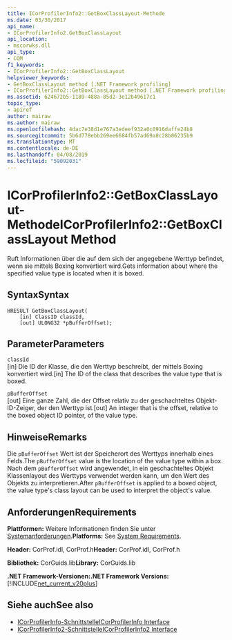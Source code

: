 ```yaml
---
title: ICorProfilerInfo2::GetBoxClassLayout-Methode
ms.date: 03/30/2017
api_name:
- ICorProfilerInfo2.GetBoxClassLayout
api_location:
- mscorwks.dll
api_type:
- COM
f1_keywords:
- ICorProfilerInfo2::GetBoxClassLayout
helpviewer_keywords:
- GetBoxClassLayout method [.NET Framework profiling]
- ICorProfilerInfo2::GetBoxClassLayout method [.NET Framework profiling]
ms.assetid: 624672b5-1189-488a-85d2-3e12b49617c1
topic_type:
- apiref
author: mairaw
ms.author: mairaw
ms.openlocfilehash: 4dac7e38d1e767a3edeef932a0c0916daffe24b8
ms.sourcegitcommit: 5b6d778ebb269ee6684fb57ad69a8c28b06235b9
ms.translationtype: MT
ms.contentlocale: de-DE
ms.lasthandoff: 04/08/2019
ms.locfileid: "59092031"
---
```

# <a name="icorprofilerinfo2getboxclasslayout-method"></a><span data-ttu-id="d34e6-102">ICorProfilerInfo2::GetBoxClassLayout-Methode</span><span class="sxs-lookup"><span data-stu-id="d34e6-102">ICorProfilerInfo2::GetBoxClassLayout Method</span></span>
<span data-ttu-id="d34e6-103">Ruft Informationen über die auf dem sich der angegebene Werttyp befindet, wenn sie mittels Boxing konvertiert wird.</span><span class="sxs-lookup"><span data-stu-id="d34e6-103">Gets information about where the specified value type is located when it is boxed.</span></span>  
  
## <a name="syntax"></a><span data-ttu-id="d34e6-104">Syntax</span><span class="sxs-lookup"><span data-stu-id="d34e6-104">Syntax</span></span>  
  
```  
HRESULT GetBoxClassLayout(  
    [in] ClassID classId,  
    [out] ULONG32 *pBufferOffset);  
```  
  
## <a name="parameters"></a><span data-ttu-id="d34e6-105">Parameter</span><span class="sxs-lookup"><span data-stu-id="d34e6-105">Parameters</span></span>  
 `classId`  
 <span data-ttu-id="d34e6-106">[in] Die ID der Klasse, die den Werttyp beschreibt, der mittels Boxing konvertiert wird.</span><span class="sxs-lookup"><span data-stu-id="d34e6-106">[in] The ID of the class that describes the value type that is boxed.</span></span>  
  
 `pBufferOffset`  
 <span data-ttu-id="d34e6-107">[out] Eine ganze Zahl, die der Offset relativ zu der geschachteltes Objekt-ID-Zeiger, der den Werttyp ist.</span><span class="sxs-lookup"><span data-stu-id="d34e6-107">[out] An integer that is the offset, relative to the boxed object ID pointer, of the value type.</span></span>  
  
## <a name="remarks"></a><span data-ttu-id="d34e6-108">Hinweise</span><span class="sxs-lookup"><span data-stu-id="d34e6-108">Remarks</span></span>  
 <span data-ttu-id="d34e6-109">Die `pBufferOffset` Wert ist der Speicherort des Werttyps innerhalb eines Felds.</span><span class="sxs-lookup"><span data-stu-id="d34e6-109">The `pBufferOffset` value is the location of the value type within a box.</span></span> <span data-ttu-id="d34e6-110">Nach dem `pBufferOffset` wird angewendet, in ein geschachteltes Objekt Klassenlayout des Werttyps verwendet werden kann, um den Wert des Objekts zu interpretieren.</span><span class="sxs-lookup"><span data-stu-id="d34e6-110">After `pBufferOffset` is applied to a boxed object, the value type's class layout can be used to interpret the object's value.</span></span>  
  
## <a name="requirements"></a><span data-ttu-id="d34e6-111">Anforderungen</span><span class="sxs-lookup"><span data-stu-id="d34e6-111">Requirements</span></span>  
 <span data-ttu-id="d34e6-112">**Plattformen:** Weitere Informationen finden Sie unter [Systemanforderungen](../../../../docs/framework/get-started/system-requirements.md).</span><span class="sxs-lookup"><span data-stu-id="d34e6-112">**Platforms:** See [System Requirements](../../../../docs/framework/get-started/system-requirements.md).</span></span>  
  
 <span data-ttu-id="d34e6-113">**Header:** CorProf.idl, CorProf.h</span><span class="sxs-lookup"><span data-stu-id="d34e6-113">**Header:** CorProf.idl, CorProf.h</span></span>  
  
 <span data-ttu-id="d34e6-114">**Bibliothek:** CorGuids.lib</span><span class="sxs-lookup"><span data-stu-id="d34e6-114">**Library:** CorGuids.lib</span></span>  
  
 **<span data-ttu-id="d34e6-115">.NET Framework-Versionen:</span><span class="sxs-lookup"><span data-stu-id="d34e6-115">.NET Framework Versions:</span></span>** [!INCLUDE[net_current_v20plus](../../../../includes/net-current-v20plus-md.md)]  
  
## <a name="see-also"></a><span data-ttu-id="d34e6-116">Siehe auch</span><span class="sxs-lookup"><span data-stu-id="d34e6-116">See also</span></span>

- [<span data-ttu-id="d34e6-117">ICorProfilerInfo-Schnittstelle</span><span class="sxs-lookup"><span data-stu-id="d34e6-117">ICorProfilerInfo Interface</span></span>](../../../../docs/framework/unmanaged-api/profiling/icorprofilerinfo-interface.md)
- [<span data-ttu-id="d34e6-118">ICorProfilerInfo2-Schnittstelle</span><span class="sxs-lookup"><span data-stu-id="d34e6-118">ICorProfilerInfo2 Interface</span></span>](../../../../docs/framework/unmanaged-api/profiling/icorprofilerinfo2-interface.md)
